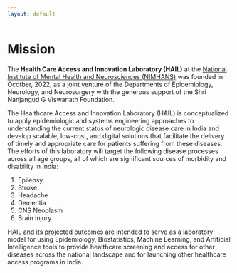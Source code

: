 ```yaml
---
layout: default
---
```


# Mission

The **Health Care Access and Innovation Laboratory (HAIL)** at the [National Institute of Mental Health and Neurosciences (NIMHANS)](https://nimhans.ac.in/) was founded in Ocotber, 2022, as a joint venture of the Departments of Epidemiology, Neurology, and Neurosurgery with the generous support of the Shri Nanjangud G Viswanath Foundation. 

The Healthcare Access and Innovation Laboratory (HAIL) is conceptualized to apply epidemiologic and systems engineering approaches to understanding the current status of neurologic disease care in India and develop scalable, low-cost, and digital solutions that facilitate the delivery of timely and appropriate care for patients suffering from these diseases. The efforts of this laboratory will target the following disease processes across all age groups, all of which are significant sources of morbidity and disability in India:

1.	Epilepsy 
2.	Stroke
3.	Headache 
4.	Dementia
5.	CNS Neoplasm
6.	Brain Injury

HAIL and its projected outcomes are intended to serve as a laboratory model for using Epidemiology, Biostatistics, Machine Learning, and Artificial Intelligence tools to provide healthcare screening and access for other diseases across the national landscape and for launching other healthcare access programs in India.
